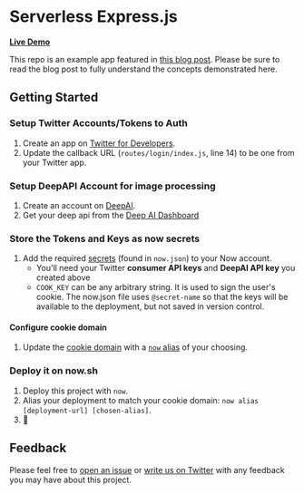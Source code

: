# Serverless Express.js

**[Live Demo](https://serverless-express.now.sh/)**

This repo is an example app featured in [this blog post](https://zeit.co/blog/serverless-express-js-lambdas-with-now-2). Please be sure to read the blog post to fully understand the concepts demonstrated here.

## Getting Started
### Setup Twitter Accounts/Tokens to Auth
1. Create an app on [Twitter for Developers](https://developer.twitter.com/).
1. Update the callback URL (`routes/login/index.js`, line 14) to be one from your Twitter app.
### Setup DeepAPI Account for image processing
1. Create an account on [DeepAI](https://deepai.org/).
1. Get your deep api from the [Deep AI Dashboard](https://deepai.org/dashboard)
### Store the Tokens and Keys as now secrets
1. Add the required [secrets](https://zeit.co/docs/v2/deployments/environment-variables-and-secrets/) (found in `now.json`) to your Now account.
   - You'll need your Twitter **consumer API keys** and **DeepAI API key** you created above 
   - `COOK_KEY` can be any arbitrary string. It is used to sign the user's cookie.
    The now.json file uses ``@secret-name`` so that the keys will be available to the deployment, but not saved in version control.
#### Configure cookie domain
1. Update the [cookie domain](https://github.com/zeit/now-examples/blob/5616954f9a3875e30c97f9c9b58e3869ddf33c50/express/middlewares/cookieSession.js#L6) with a [`now` alias](https://zeit.co/docs/v2/domains-and-aliases/aliasing-a-deployment/) of your choosing.
### Deploy it on now.sh
1. Deploy this project with `now`.
1. Alias your deployment to match your cookie domain: `now alias [deployment-url] [chosen-alias]`.
1. 🎉

## Feedback

Please feel free to [open an issue](https://github.com/zeit/now-examples/issues) or [write us on Twitter](https://twitter.com/zeithq) with any feedback you may have about this project.
